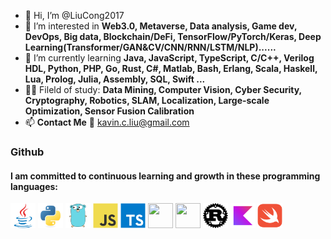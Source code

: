 - 👋 Hi, I’m @LiuCong2017
- 👀 I’m interested in <b>Web3.0, Metaverse, Data analysis, Game dev, DevOps, Big data, Blockchain/DeFi, TensorFlow/PyTorch/Keras, Deep Learning(Transformer/GAN&CV/CNN/RNN/LSTM/NLP)......</b>
- 🌱 I’m currently learning <b>Java, JavaScript, TypeScript, C/C++, Verilog HDL, Python, PHP, Go, Rust, C#, Matlab, Bash, Erlang, Scala, Haskell, Lua, Prolog, Julia, Assembly, SQL, Swift ...</b>  
- 👨‍💻 Fileld of study: <b>Data Mining, Computer Vision, Cyber Security, Cryptography, Robotics, SLAM, Localization, Large-scale Optimization, Sensor Fusion Calibration</b>
- 📫 **Contact Me** 📧 kavin.c.liu@gmail.com


### Github

#### I am committed to continuous learning and growth in these programming languages:
<span>
    <img src="https://raw.githubusercontent.com/devicons/devicon/master/icons/java/java-original.svg" width="40" height="40"/>
    </span>
    <span>
      <img src="https://raw.githubusercontent.com/devicons/devicon/master/icons/python/python-original.svg" width="40" height="40"/>
      <img src="https://raw.githubusercontent.com/devicons/devicon/master/icons/go/go-original.svg" width="40" height="40"/>
    </span>
    <span>
      <img src="https://raw.githubusercontent.com/devicons/devicon/master/icons/javascript/javascript-original.svg" width="40" height="40"/>
        <img src="https://raw.githubusercontent.com/devicons/devicon/master/icons/typescript/typescript-original.svg" width="40" height="40"/>
    </span>
    <span>
      <img src="https://github.com/isocpp/logos/blob/master/cpp_logo.svg" width="40" height="40"/>
      <img src="https://user-images.githubusercontent.com/25181517/121405384-444d7300-c95d-11eb-959f-913020d3bf90.png" width="40" height="40"/>
    </span>
    <span>
  <img src="https://raw.githubusercontent.com/devicons/devicon/master/icons/rust/rust-original.svg" alt="Rust" width="40" height="40"/>
        <img src="https://raw.githubusercontent.com/devicons/devicon/master/icons/kotlin/kotlin-original.svg" width="40" height="40"/>
        <img src="https://raw.githubusercontent.com/devicons/devicon/master/icons/swift/swift-original.svg" width="40" height="40"/>
</span>

    
<!--- 
- 💞️ I’m looking to collaborate on ...
- 📫 How to reach me ...
--->

<!---
LiuCong2017/LiuCong2017 is a ✨ special ✨ repository because its `README.md` (this file) appears on your GitHub profile.
You can click the Preview link to take a look at your changes.
--->

